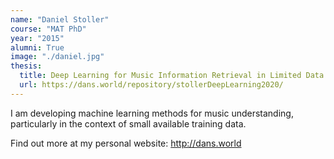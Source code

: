 ```yaml
---
name: "Daniel Stoller"
course: "MAT PhD"
year: "2015"
alumni: True
image: "./daniel.jpg"
thesis:
  title: Deep Learning for Music Information Retrieval in Limited Data Scenarios
  url: https://dans.world/repository/stollerDeepLearning2020/
---
```

I am developing machine learning methods for music understanding, particularly in the context of small available training data.

Find out more at my personal website:
http://dans.world